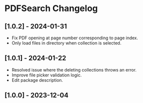 # PDFSearch Changelog

## [1.0.2] - 2024-01-31

- Fix PDF opening at page number corresponding to page index.
- Only load files in directory when collection is selected.

## [1.0.1] - 2024-01-22

- Resolved issue where the deleting collections throws an error.
- Improve file picker validation logic.
- Edit package description.

## [1.0.0] - 2023-12-04
